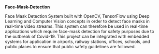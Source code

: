 **Face-Mask-Detection**

Face Mask Detection System built with OpenCV, TensorFlow using Deep Learning and Computer Vision concepts in order to detect face masks in real-time video streams.
This system can therefore be used in real-time applications which require face-mask detection for safety purposes due to the outbreak of Covid-19. This project can be integrated with embedded systems for application in airports, railway stations, offices, schools, and public places to ensure that public safety guidelines are followed.
